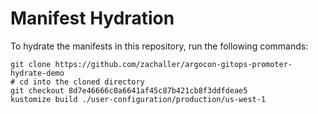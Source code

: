 # Manifest Hydration

To hydrate the manifests in this repository, run the following commands:

```shell
git clone https://github.com/zachaller/argocon-gitops-promoter-hydrate-demo
# cd into the cloned directory
git checkout 8d7e46666c0a6641af45c87b421cb8f3ddfdeae5
kustomize build ./user-configuration/production/us-west-1
```
